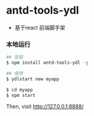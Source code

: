 # antd-tools-ydl
 - 基于react 前端脚手架

### 本地运行


```bash
## 安装
$ npm install antd-tools-ydl -g

## 使用
$ ydlstart new myapp

$ cd myapp
$ npm start
```

Then, visit http://127.0.0.1:8888/
